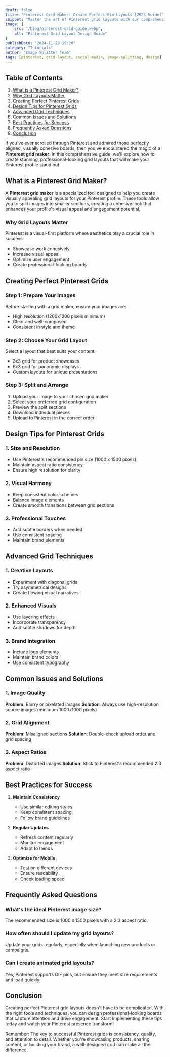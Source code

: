 ```yaml
---
draft: false
title: "Pinterest Grid Maker: Create Perfect Pin Layouts [2024 Guide]"
snippet: "Master the art of Pinterest grid layouts with our comprehensive guide. Learn how to use grid makers effectively, discover free tools, and get expert design tips for creating stunning Pinterest profiles."
image: {
    src: "/blog/pinterest-grid-guide.webp",
    alt: "Pinterest Grid Layout Design Guide"
}
publishDate: "2024-11-29 15:28"
category: "Tutorials"
author: "Image Splitter Team"
tags: [pinterest, grid-layout, social-media, image-splitting, design]
---
```


## Table of Contents
1. [What is a Pinterest Grid Maker?](#what-is-a-pinterest-grid-maker)
2. [Why Grid Layouts Matter](#why-grid-layouts-matter)
3. [Creating Perfect Pinterest Grids](#creating-perfect-pinterest-grids)
4. [Design Tips for Pinterest Grids](#design-tips-for-pinterest-grids)
5. [Advanced Grid Techniques](#advanced-grid-techniques)
6. [Common Issues and Solutions](#common-issues-and-solutions)
7. [Best Practices for Success](#best-practices-for-success)
8. [Frequently Asked Questions](#frequently-asked-questions)
9. [Conclusion](#conclusion)

If you've ever scrolled through Pinterest and admired those perfectly aligned, visually cohesive boards, then you've encountered the magic of a **Pinterest grid maker**. In this comprehensive guide, we'll explore how to create stunning, professional-looking grid layouts that will make your Pinterest profile stand out.

## What is a Pinterest Grid Maker?

A **Pinterest grid maker** is a specialized tool designed to help you create visually appealing grid layouts for your Pinterest profile. These tools allow you to split images into smaller sections, creating a cohesive look that enhances your profile's visual appeal and engagement potential.

### Why Grid Layouts Matter

Pinterest is a visual-first platform where aesthetics play a crucial role in success:
- Showcase work cohesively
- Increase visual appeal
- Optimize user engagement
- Create professional-looking boards

## Creating Perfect Pinterest Grids

### Step 1: Prepare Your Images
Before starting with a grid maker, ensure your images are:
- High resolution (1200x1200 pixels minimum)
- Clear and well-composed
- Consistent in style and theme

### Step 2: Choose Your Grid Layout
Select a layout that best suits your content:
- 3x3 grid for product showcases
- 6x3 grid for panoramic displays
- Custom layouts for unique presentations

### Step 3: Split and Arrange
1. Upload your image to your chosen grid maker
2. Select your preferred grid configuration
3. Preview the split sections
4. Download individual pieces
5. Upload to Pinterest in the correct order

## Design Tips for Pinterest Grids

### 1. Size and Resolution
- Use Pinterest's recommended pin size (1000 x 1500 pixels)
- Maintain aspect ratio consistency
- Ensure high resolution for clarity

### 2. Visual Harmony
- Keep consistent color schemes
- Balance image elements
- Create smooth transitions between grid sections

### 3. Professional Touches
- Add subtle borders when needed
- Use consistent spacing
- Maintain brand elements

## Advanced Grid Techniques

### 1. Creative Layouts
- Experiment with diagonal grids
- Try asymmetrical designs
- Create flowing visual narratives

### 2. Enhanced Visuals
- Use layering effects
- Incorporate transparency
- Add subtle shadows for depth

### 3. Brand Integration
- Include logo elements
- Maintain brand colors
- Use consistent typography

## Common Issues and Solutions

### 1. Image Quality
**Problem**: Blurry or pixelated images
**Solution**: Always use high-resolution source images (minimum 1000x1000 pixels)

### 2. Grid Alignment
**Problem**: Misaligned sections
**Solution**: Double-check upload order and grid spacing

### 3. Aspect Ratios
**Problem**: Distorted images
**Solution**: Stick to Pinterest's recommended 2:3 aspect ratio

## Best Practices for Success

1. **Maintain Consistency**
   - Use similar editing styles
   - Keep consistent spacing
   - Follow brand guidelines

2. **Regular Updates**
   - Refresh content regularly
   - Monitor engagement
   - Adapt to trends

3. **Optimize for Mobile**
   - Test on different devices
   - Ensure readability
   - Check loading speed

## Frequently Asked Questions

### What's the ideal Pinterest image size?
The recommended size is 1000 x 1500 pixels with a 2:3 aspect ratio.

### How often should I update my grid layouts?
Update your grids regularly, especially when launching new products or campaigns.

### Can I create animated grid layouts?
Yes, Pinterest supports GIF pins, but ensure they meet size requirements and load quickly.

## Conclusion

Creating perfect Pinterest grid layouts doesn't have to be complicated. With the right tools and techniques, you can design professional-looking boards that capture attention and drive engagement. Start implementing these tips today and watch your Pinterest presence transform!

Remember: The key to successful Pinterest grids is consistency, quality, and attention to detail. Whether you're showcasing products, sharing content, or building your brand, a well-designed grid can make all the difference.
